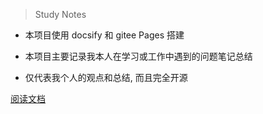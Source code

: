 > Study Notes

- 本项目使用 docsify 和 gitee Pages 搭建

- 本项目主要记录我本人在学习或工作中遇到的问题笔记总结

- 仅代表我个人的观点和总结, 而且完全开源

[阅读文档](/README)
